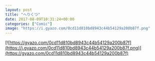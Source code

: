 ```yaml
---
layout: post
title: "へりくつ"
date: 2017-08-09T10:31:24+00:00
categories: ["Comic"]
image: "https://i.gyazo.com/0cd11d810bd8943c44b54129a200b87f.png"
---
```


[![https://gyazo.com/0cd11d810bd8943c44b54129a200b87f](https://i.gyazo.com/0cd11d810bd8943c44b54129a200b87f.png)](https://gyazo.com/0cd11d810bd8943c44b54129a200b87f)